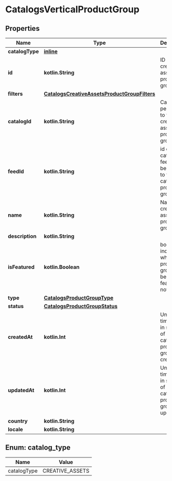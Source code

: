 
# CatalogsVerticalProductGroup

## Properties
| Name | Type | Description | Notes |
| ------------ | ------------- | ------------- | ------------- |
| **catalogType** | [**inline**](#CatalogType) |  |  |
| **id** | **kotlin.String** | ID of the creative assets product group. |  |
| **filters** | [**CatalogsCreativeAssetsProductGroupFilters**](CatalogsCreativeAssetsProductGroupFilters.md) |  |  |
| **catalogId** | **kotlin.String** | Catalog id pertaining to the creative assets product group. |  |
| **feedId** | **kotlin.String** | id of the catalogs feed belonging to this catalog product group |  |
| **name** | **kotlin.String** | Name of creative assets product group |  [optional] |
| **description** | **kotlin.String** |  |  [optional] |
| **isFeatured** | **kotlin.Boolean** | boolean indicator of whether the product group is being featured or not |  [optional] |
| **type** | [**CatalogsProductGroupType**](CatalogsProductGroupType.md) |  |  [optional] |
| **status** | [**CatalogsProductGroupStatus**](CatalogsProductGroupStatus.md) |  |  [optional] |
| **createdAt** | **kotlin.Int** | Unix timestamp in seconds of when catalog product group was created. |  [optional] |
| **updatedAt** | **kotlin.Int** | Unix timestamp in seconds of last time catalog product group was updated. |  [optional] |
| **country** | **kotlin.String** |  |  [optional] |
| **locale** | **kotlin.String** |  |  [optional] |


<a id="CatalogType"></a>
## Enum: catalog_type
| Name | Value |
| ---- | ----- |
| catalogType | CREATIVE_ASSETS |



